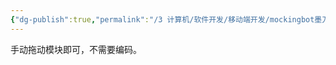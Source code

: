 ```yaml
---
{"dg-publish":true,"permalink":"/3 计算机/软件开发/移动端开发/mockingbot墨刀/","title":"mockingbot墨刀"}
---
```



手动拖动模块即可，不需要编码。